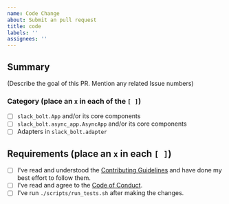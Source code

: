 ```yaml
---
name: Code Change
about: Submit an pull request
title: code
labels: ''
assignees: ''
---
```


##  Summary

(Describe the goal of this PR. Mention any related Issue numbers)

### Category (place an `x` in each of the `[ ]`)

* [ ] `slack_bolt.App` and/or its core components
* [ ] `slack_bolt.async_app.AsyncApp` and/or its core components
* [ ] Adapters in `slack_bolt.adapter`

## Requirements (place an `x` in each `[ ]`)

* [ ] I've read and understood the [Contributing Guidelines](https://github.com/slackapi/bolt-python/blob/main/.github/contributing.md) and have done my best effort to follow them.
* [ ] I've read and agree to the [Code of Conduct](https://slackhq.github.io/code-of-conduct).
* [ ] I've run `./scripts/run_tests.sh` after making the changes.